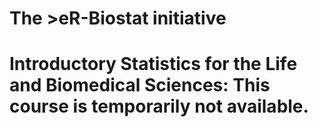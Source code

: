 # The >eR-Biostat initiative
#  Introductory Statistics for the Life and Biomedical Sciences: This course is temporarily not available.
